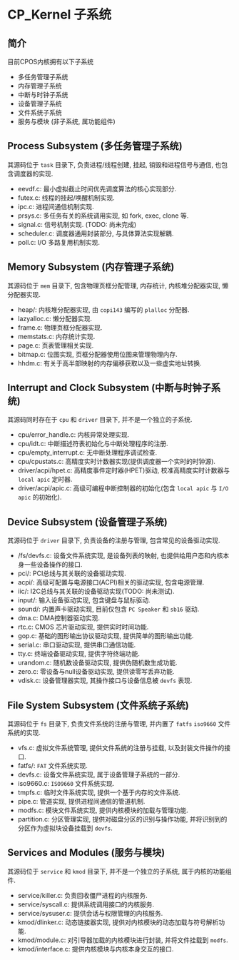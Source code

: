 # CP_Kernel 子系统

## 简介

目前CPOS内核拥有以下子系统

- 多任务管理子系统
- 内存管理子系统
- 中断与时钟子系统
- 设备管理子系统
- 文件系统子系统
- 服务与模块 (非子系统, 属功能组件)

## Process Subsystem (多任务管理子系统)

其源码位于 `task` 目录下, 负责进程/线程创建, 挂起, 销毁和进程信号与通信, 也包含调度器的实现.

- eevdf.c: 最小虚拟截止时间优先调度算法的核心实现部分.
- futex.c: 线程的挂起/唤醒机制实现.
- ipc.c: 进程间通信机制实现.
- prsys.c: 多任务有关的系统调用实现, 如 fork, exec, clone 等.
- signal.c: 信号机制实现. (TODO: 尚未完成)
- scheduler.c: 调度器通用封装部分, 与具体算法实现解耦.
- poll.c: I/O 多路复用机制实现.

## Memory Subsystem (内存管理子系统)

其源码位于 `mem` 目录下, 包含物理页框分配管理, 内存统计, 内核堆分配器实现, 懒分配器实现.

- heap/: 内核堆分配器实现, 由 `copi143` 编写的 `plalloc` 分配器.
- lazyalloc.c: 懒分配器实现.
- frame.c: 物理页框分配器实现.
- memstats.c: 内存统计实现.
- page.c: 页表管理相关实现.
- bitmap.c: 位图实现, 页框分配器使用位图来管理物理内存.
- hhdm.c: 有关于高半部映射的内存偏移获取以及一些虚实地址转换.

## Interrupt and Clock Subsystem (中断与时钟子系统)

其源码同时存在于 `cpu` 和 `driver` 目录下, 并不是一个独立的子系统.

- cpu/error_handle.c: 内核异常处理实现.
- cpu/idt.c: 中断描述符表初始化与中断处理程序的注册.
- cpu/empty_interrupt.c: 无中断处理程序调试检查.
- cpu/cpustats.c: 高精度实时计数器实现(提供调度器一个实时的时钟源).
- driver/acpi/hpet.c: 高精度事件定时器(HPET)驱动, 校准高精度实时计数器与 `local apic` 定时器.
- driver/acpi/apic.c: 高级可编程中断控制器的初始化(包含 `local apic` 与 `I/O apic` 的初始化).

## Device Subsystem (设备管理子系统)

其源码位于 `driver` 目录下, 负责设备的注册与管理, 包含常见的设备驱动实现.

- /fs/devfs.c: 设备文件系统实现, 是设备列表的映射, 也提供给用户态和内核本身一些设备操作的接口.
- pci/: PCI总线与其关联的设备驱动实现.
- acpi/: 高级可配置与电源接口(ACPI)相关的驱动实现, 包含电源管理.
- iic/: I2C总线与其关联的设备驱动实现(TODO: 尚未测试).
- input/: 输入设备驱动实现, 包含键盘与鼠标驱动.
- sound/: 内置声卡驱动实现, 目前仅包含 `PC Speaker` 和 `sb16` 驱动.
- dma.c: DMA控制器驱动实现.
- rtc.c: CMOS 芯片驱动实现, 提供实时时间功能.
- gop.c: 基础的图形输出协议驱动实现, 提供简单的图形输出功能.
- serial.c: 串口驱动实现, 提供串口通信功能.
- tty.c: 终端设备驱动实现, 提供字符终端功能.
- urandom.c: 随机数设备驱动实现, 提供伪随机数生成功能.
- zero.c: 零设备与null设备驱动实现, 提供读零写丢弃功能.
- vdisk.c: 设备管理器实现, 其操作接口与设备信息被 `devfs` 表现.

## File System Subsystem (文件系统子系统)

其源码位于 `fs` 目录下, 负责文件系统的注册与管理, 并内置了 `fatfs` `iso9660` 文件系统的实现.

- vfs.c: 虚拟文件系统管理, 提供文件系统的注册与挂载, 以及封装文件操作的接口.
- fatfs/: `FAT` 文件系统实现.
- devfs.c: 设备文件系统实现, 属于设备管理子系统的一部分.
- iso9660.c: `ISO9660` 文件系统实现.
- tmpfs.c: 临时文件系统实现, 提供一个基于内存的文件系统.
- pipe.c: 管道实现, 提供进程间通信的管道机制.
- modfs.c: 模块文件系统实现, 提供内核模块的加载与管理功能.
- partition.c: 分区管理实现, 提供对磁盘分区的识别与操作功能, 并将识别到的分区作为虚拟块设备挂载到 `devfs`.

## Services and Modules (服务与模块)

其源码位于 `service` 和 `kmod` 目录下, 并不是一个独立的子系统, 属于内核的功能组件.

- service/killer.c: 负责回收僵尸进程的内核服务.
- service/syscall.c: 提供系统调用接口的内核服务.
- service/sysuser.c: 提供会话与权限管理的内核服务.
- kmod/dlinker.c: 动态链接器实现, 提供对内核模块的动态加载与符号解析功能.
- kmod/module.c: 对引导器加载的内核模块进行封装, 并将文件挂载到 `modfs`.
- kmod/interface.c: 提供内核模块与内核本身交互的接口.
